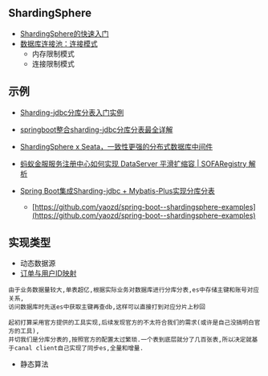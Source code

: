 ## ShardingSphere
- [ShardingSphere的快速入门](https://shardingsphere.apache.org/document/current/cn/quick-start/)
- [数据库连接池：连接模式](https://shardingsphere.apache.org/document/current/cn/features/sharding/principle/execute/)
    - 内存限制模式
    - 连接限制模式

## 示例
- [Sharding-jdbc分库分表入门实例](https://blog.csdn.net/wk52525/article/details/89020367)
- [springboot整合sharding-jdbc分库分表最全详解](https://blog.csdn.net/weixin_43168010/article/details/100215988)
- [ShardingSphere x Seata，一致性更强的分布式数据库中间件](https://developer.aliyun.com/article/712037)
- [蚂蚁金服服务注册中心如何实现 DataServer 平滑扩缩容 | SOFARegistry 解析](https://developer.aliyun.com/article/759414)

- [Spring Boot集成Sharding-jdbc + Mybatis-Plus实现分库分表](https://blog.csdn.net/Macky_He/article/details/95754402)
    - [https://github.com/yaozd/spring-boot--shardingsphere-examples](https://github.com/yaozd/spring-boot--shardingsphere-examples)

## 实现类型
- 动态数据源
- [订单与用户ID映射](https://blog.csdn.net/qq_38665235/article/details/102514649)
```
由于业务数据量较大,单表超亿,根据实际业务对数据库进行分库分表,es中存储主键和账号对应关系,
访问数据库时先送es中获取主键再查db,这样可以直接打到对应分片上秒回

起初打算采用官方提供的工具实现,后续发现官方的不太符合我们的需求(或许是自己没搞明白官方的工具),
并切我们是分库分表的,按照官方的配置太过繁琐.一个表到底层就分了几百张表,所以决定就基于canal client自己实现了同步es,全量和增量.

```
- 静态算法